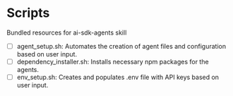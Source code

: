 # Scripts

Bundled resources for ai-sdk-agents skill

- [ ] agent_setup.sh: Automates the creation of agent files and configuration based on user input.
- [ ] dependency_installer.sh: Installs necessary npm packages for the agents.
- [ ] env_setup.sh: Creates and populates .env file with API keys based on user input.
